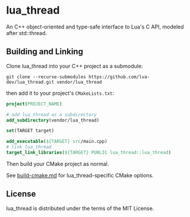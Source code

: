# lua_thread
An C++ object-oriented and type-safe interface to Lua's C API, modeled after std::thread.
## Building and Linking
Clone lua_thread into your C++ project as a submodule:
```
git clone --recurse-submodules https://github.com/lva-dev/lua_thread.git vendor/lua_thread
```
then add it to your project's `CMakeLists.txt`:
```cmake
project(PROJECT_NAME)

# add lua_thread as a subdirectory
add_subdirectory(vendor/lua_thread)

set(TARGET target)

add_executable(${TARGET} src/main.cpp)
# link lua_thread
target_link_libraries(${TARGET} PUBLIC lua_thread::lua_thread)
```
Then build your CMake project as normal.

See [build-cmake.md](docs/build-cmake.md) for lua_thread-specific CMake options.
## License
lua_thread is distributed under the terms of the MIT License.
